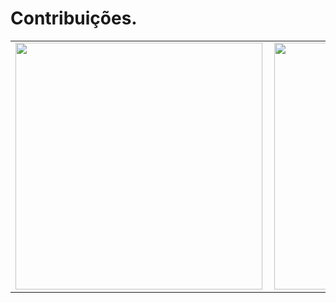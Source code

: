 # Contribuições.
<center>
<table>
  <tr>
      <td><img width="395px" align="left" src="https://github-readme-stats.vercel.app/api/top-langs/?username=victorpereira01&hide=html&layout=compact&theme=cobalt" /></td>
      <td><img width="395px" align="left" src="https://github-readme-stats.vercel.app/api?username=victorpereira01&theme=cobalt" /></td>
  </tr>    
</table>
</center>

